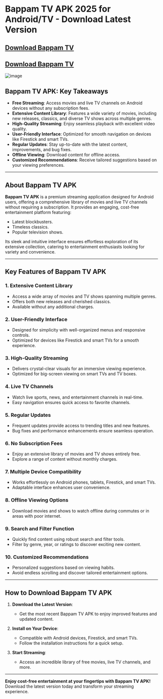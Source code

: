 # Bappam TV APK 2025 for Android/TV - Download Latest Version

## [Download Bappam TV](https://modmeme.com/bappam-tv/)

## [Download Bappam TV](https://apktodo.io/bappam-tv/)

![image](https://github.com/user-attachments/assets/c254d5b6-66b8-4084-896c-ce8dfad0406b)

## Bappam TV APK: Key Takeaways

- **Free Streaming**: Access movies and live TV channels on Android devices without any subscription fees.
- **Extensive Content Library**: Features a wide variety of movies, including new releases, classics, and diverse TV shows across multiple genres.
- **High-Quality Streaming**: Enjoy seamless playback with excellent video quality.
- **User-Friendly Interface**: Optimized for smooth navigation on devices like Firestick and smart TVs.
- **Regular Updates**: Stay up-to-date with the latest content, improvements, and bug fixes.
- **Offline Viewing**: Download content for offline access.
- **Customized Recommendations**: Receive tailored suggestions based on your viewing preferences.

---

## About Bappam TV APK

**Bappam TV APK** is a premium streaming application designed for Android users, offering a comprehensive library of movies and live TV channels without requiring a subscription. It provides an engaging, cost-free entertainment platform featuring:

- Latest blockbusters.
- Timeless classics.
- Popular television shows.

Its sleek and intuitive interface ensures effortless exploration of its extensive collection, catering to entertainment enthusiasts looking for variety and convenience.

---

## Key Features of Bappam TV APK

### 1. **Extensive Content Library**
   - Access a wide array of movies and TV shows spanning multiple genres.
   - Offers both new releases and cherished classics.
   - Available without any additional charges.

### 2. **User-Friendly Interface**
   - Designed for simplicity with well-organized menus and responsive controls.
   - Optimized for devices like Firestick and smart TVs for a smooth experience.

### 3. **High-Quality Streaming**
   - Delivers crystal-clear visuals for an immersive viewing experience.
   - Optimized for big-screen viewing on smart TVs and TV boxes.

### 4. **Live TV Channels**
   - Watch live sports, news, and entertainment channels in real-time.
   - Easy navigation ensures quick access to favorite channels.

### 5. **Regular Updates**
   - Frequent updates provide access to trending titles and new features.
   - Bug fixes and performance enhancements ensure seamless operation.

### 6. **No Subscription Fees**
   - Enjoy an extensive library of movies and TV shows entirely free.
   - Explore a range of content without monthly charges.

### 7. **Multiple Device Compatibility**
   - Works effortlessly on Android phones, tablets, Firestick, and smart TVs.
   - Adaptable interface enhances user convenience.

### 8. **Offline Viewing Options**
   - Download movies and shows to watch offline during commutes or in areas with poor internet.

### 9. **Search and Filter Function**
   - Quickly find content using robust search and filter tools.
   - Filter by genre, year, or ratings to discover exciting new content.

### 10. **Customized Recommendations**
   - Personalized suggestions based on viewing habits.
   - Avoid endless scrolling and discover tailored entertainment options.

---

## How to Download Bappam TV APK

1. **Download the Latest Version**:
   - Get the most recent Bappam TV APK to enjoy improved features and updated content.
   
2. **Install on Your Device**:
   - Compatible with Android devices, Firestick, and smart TVs.
   - Follow the installation instructions for a quick setup.

3. **Start Streaming**:
   - Access an incredible library of free movies, live TV channels, and more.

---

**Enjoy cost-free entertainment at your fingertips with Bappam TV APK!** Download the latest version today and transform your streaming experience.
